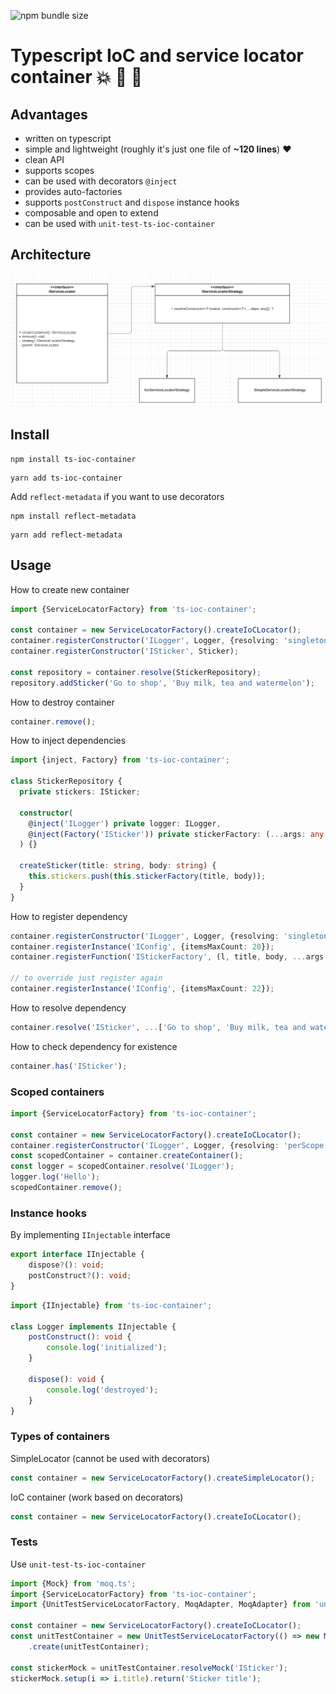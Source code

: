 ![npm bundle size](https://img.shields.io/bundlephobia/minzip/ts-ioc-container)

# Typescript IoC and service locator container :boom: :100: :green_heart:

## Advantages
- written on typescript
- simple and lightweight (roughly it's just one file of **~120 lines**) :heart:
- clean API
- supports scopes
- can be used with decorators `@inject`
- provides auto-factories
- supports `postConstruct` and `dispose` instance hooks
- composable and open to extend
- can be used with `unit-test-ts-ioc-container`

## Architecture
![image info](./diagram.png)

## Install
```shell script
npm install ts-ioc-container
```
```shell script
yarn add ts-ioc-container
```
Add `reflect-metadata` if you want to use decorators
```shell script
npm install reflect-metadata
```
```shell script
yarn add reflect-metadata
```

## Usage
How to create new container
```typescript
import {ServiceLocatorFactory} from 'ts-ioc-container';

const container = new ServiceLocatorFactory().createIoCLocator();
container.registerConstructor('ILogger', Logger, {resolving: 'singleton'});
container.registerConstructor('ISticker', Sticker);

const repository = container.resolve(StickerRepository);
repository.addSticker('Go to shop', 'Buy milk, tea and watermelon');
```
How to destroy container
```typescript
container.remove();
```
How to inject dependencies
```typescript
import {inject, Factory} from 'ts-ioc-container';

class StickerRepository {
  private stickers: ISticker;

  constructor(
    @inject('ILogger') private logger: ILogger,
    @inject(Factory('ISticker')) private stickerFactory: (...args: any[]) => ISticker, // auto-factory (no need to register it)
  ) {}

  createSticker(title: string, body: string) {
    this.stickers.push(this.stickerFactory(title, body));
  }
}
```
How to register dependency
```typescript
container.registerConstructor('ILogger', Logger, {resolving: 'singleton'});
container.registerInstance('IConfig', {itemsMaxCount: 20});
container.registerFunction('IStickerFactory', (l, title, body, ...args: any[]) => l.resolve('ISticker', title, body, ...args));

// to override just register again
container.registerInstance('IConfig', {itemsMaxCount: 22});
```
How to resolve dependency
```typescript
container.resolve('ISticker', ...['Go to shop', 'Buy milk, tea and watermelon'])
```
How to check dependency for existence
```typescript
container.has('ISticker');
```

### Scoped containers
```typescript
import {ServiceLocatorFactory} from 'ts-ioc-container';

const container = new ServiceLocatorFactory().createIoCLocator();
container.registerConstructor('ILogger', Logger, {resolving: 'perScope'});
const scopedContainer = container.createContainer();
const logger = scopedContainer.resolve('ILogger');
logger.log('Hello');
scopedContainer.remove();
```

### Instance hooks
By implementing `IInjectable` interface
```typescript
export interface IInjectable {
    dispose?(): void;
    postConstruct?(): void;
}
```
```typescript
import {IInjectable} from 'ts-ioc-container';

class Logger implements IInjectable {
    postConstruct(): void {
        console.log('initialized');
    }

    dispose(): void {
        console.log('destroyed');
    }
}
```

### Types of containers
SimpleLocator (cannot be used with decorators)
```typescript
const container = new ServiceLocatorFactory().createSimpleLocator();
```
IoC container (work based on decorators)
```typescript
const container = new ServiceLocatorFactory().createIoCLocator();
```

### Tests
Use `unit-test-ts-ioc-container`
```typescript
import {Mock} from 'moq.ts';
import {ServiceLocatorFactory} from 'ts-ioc-container';
import {UnitTestServiceLocatorFactory, MoqAdapter, MoqAdapter} from 'unit-test-ts-ioc-container';

const container = new ServiceLocatorFactory().createIoCLocator();
const unitTestContainer = new UnitTestServiceLocatorFactory(() => new MoqAdapter(new Mock()))
    .create(unitTestContainer);

const stickerMock = unitTestContainer.resolveMock('ISticker');
stickerMock.setup(i => i.title).return('Sticker title');
```
